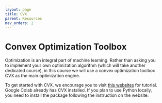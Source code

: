 ```yaml
---
layout: page
title: CVX
parent: Resources
nav_orders: 2
---
```


# Convex Optimization Toolbox

Optimization is an integral part of machine learning. Rather than asking you to implement your own optimization algorithm (which will take another dedicated course), in this course we will use a convex optimization toolbox CVX as the main optimization engine.

To get started with CVX, we encourage you to visit [this websites](https://www.cvxpy.org/) for tutorial. Google Colab already has CVX installed. If you plan to use Python locally, you need to install the package following the instruction on the website.



